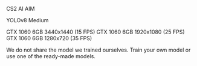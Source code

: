 CS2 AI AIM

YOLOv8 Medium

GTX 1060 6GB 3440x1440 (15 FPS)
GTX 1060 6GB 1920x1080 (25 FPS)
GTX 1060 6GB 1280x720  (35 FPS)

We do not share the model we trained ourselves.
Train your own model or use one of the ready-made models.
